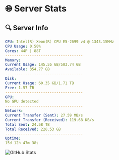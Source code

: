 # 🌐 Server Stats
## 🔍 Server Info
```yaml
CPU: Intel(R) Xeon(R) CPU E5-2699 v4 @ 1343.15MHz
CPU Usage: 0.50%
Cores: 44P | 88T
-----------------------------------
Memory:
Current Usage: 145.55 GB/503.74 GB
Available: 354.77 GB
-----------------------------------
Disk:
Current Usage: 60.35 GB/1.71 TB
Free: 1.57 TB
-----------------------------------
GPU:
No GPU detected
-----------------------------------
Network:
Current Transfer (Sent): 27.59 MB/s
Current Transfer (Received): 119.68 KB/s
Total Sent: 24.58 TB
Total Received: 220.53 GB
-----------------------------------
Uptime:
15d 12h 47m 38s
```
![GitHub Stats](https://img.shields.io/badge/Updated-2025-03-23_10:10:27-blue)
